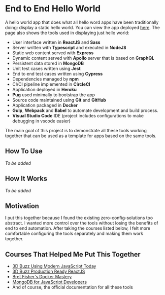 # End to End Hello World

A hello world app that does what all hello word apps have been traditionally doing: display a static hello world. You can view the app deployed [here](https://hello-world-e2e.herokuapp.com/). The page also shows the tools used in displaying just hello world:

* User interface written in **ReactJS** and **Sass**
* Server written with **Typescript** and executed in **NodeJS**
* Static web content served with **Express**
* Dynamic content served with **Apollo** server that is based on **GraphQL**
* Persistent data stored in **MongoDB**
* Unit test cases written using **Jest**
* End to end test cases written using **Cypress**
* Dependencies managed by **npm**
* CI/CI pipeline implemented in **CircleCI**
* Application deployed in **Heroku**
* **Pug** used minimally to bootstrap the app
* Source code maintained using **Git** and **GitHub**
* Application packaged in **Docker**
* **Gulp**, **Webpack** and **Babel** to automate development and build process.
* **Visual Studio Code** IDE (project includes configurations to make debugging in vscode easier)

The main goal of this project is to demonstrate all these tools working together that can be used as a template for apps based on the same tools.

## How To Use
*To be added*

## How It Works
*To be added*

## Motivation
I put this together because I found the existing zero-config-solutions too abstract. I wanted more control over the tools without losing the benefits of end to end automation. After taking the courses listed below, I felt more comfortable configuring the tools separately and making them work together.

## Courses That Helped Me Put This Together

* [3D Buzz Using Modern JavaScript Today](https://archive.org/download/3dbuzz-archive/modern-javascript--part-01/)
* [3D Buzz Production Ready ReactJS](https://archive.org/download/3dbuzz-archive/react-js-production-ready-apps-part-01/)
* [Bret Fisher's Docker Mastery](https://www.udemy.com/course/docker-mastery/)
* [MongoDB for JavaScript Developers](https://university.mongodb.com/courses/M220JS/about)
* And of course, the official documentation for all these tools